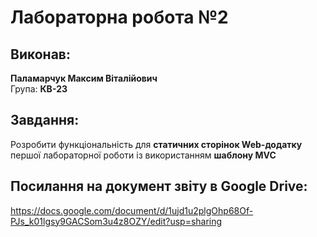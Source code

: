 # Лабораторна робота №2

## Виконав:
**Паламарчук Максим Віталійович**  
Група: **КВ-23**

## Завдання:
Розробити функціональність для **статичних сторінок Web-додатку** першої лабораторної роботи із використанням **шаблону MVC**

## Посилання на документ звіту в Google Drive:
https://docs.google.com/document/d/1ujd1u2plgOhp68Of-PJs_k01lgsy9GACSom3u4z8OZY/edit?usp=sharing